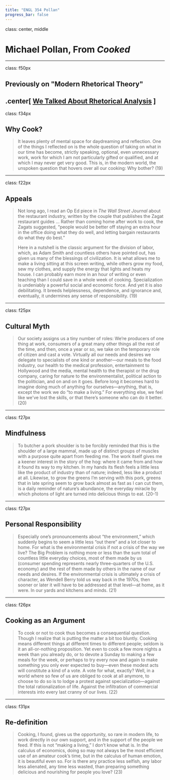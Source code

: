 ```yaml
---
title: "ENGL 354 Pollan"
progress_bar: false
---
```

class: center, middle

# Michael Pollan, From *Cooked*
---
class: f50px
## Previously on "Modern Rhetorical Theory"

.center[
[We Talked About Rhetorical Analysis](./08.burke.html#5)
]
---
class: f34px
## Why Cook?

>  It leaves plenty of mental space for daydreaming and reflection. One of the things I reflected on is the whole question of taking on what in our time has become, strictly speaking, optional, even unnecessary work, work for which I am not particularly gifted or qualified, and at which I may never get very good. This is, in the modern world, the unspoken question that hovers over all our cooking: Why bother? (19)

---
class: f22px
## Appeals

>  Not long ago, I read an Op Ed piece in *The Wall Street Journal* about the restaurant industry, written by the couple that publishes the Zagat restaurant guides … Rather than coming home after work to cook, the Zagats suggested, “people would be better off staying an extra hour in the office doing what they do well, and letting bargain restaurants do what they do best.”
>
> Here in a nutshell is the classic argument for the division of labor, which, as Adam Smith and countless others have pointed out, has given us many of the blessings of civilization. It is what allows me to make a living sitting at this screen writing, while others grow my food, sew my clothes, and supply the energy that lights and heats my house. I can probably earn more in an hour of writing or even teaching than I could save in a whole week of cooking. Specialization is undeniably a powerful social and economic force. And yet it is also debilitating. It breeds helplessness, dependence, and ignorance and, eventually, it undermines any sense of responsibility. (19)

---
class: f25px
## Cultural Myth

> Our society assigns us a tiny number of roles: We’re producers of one thing at work, consumers of a great many other things all the rest of the time, and then, once a year or so, we take on the temporary role of citizen and cast a vote. Virtually all our needs and desires we delegate to specialists of one kind or another—our meals to the food industry, our health to the medical profession, entertainment to Hollywood and the media, mental health to the therapist or the drug company, caring for nature to the environmentalist, political action to the politician, and on and on it goes. Before long it becomes hard to imagine doing much of anything for ourselves—anything, that is, except the work we do “to make a living.” For everything else, we feel like we've lost the skills, or that there’s someone who can do it better. (20)

---
class: f27px
## Mindfulness

> To butcher a pork shoulder is to be forcibly reminded that this is the shoulder of a large mammal, made up of distinct groups of muscles with a purpose quite apart from feeding me. The work itself gives me a keener interest in the story of the hog: where it came from and how it found its way to my kitchen. In my hands its flesh feels a little less like the product of industry than of nature; indeed, less like a product at all. Likewise, to grow the greens I’m serving with this pork, greens that in late spring seem to grow back almost as fast as I can cut them, is a daily reminder of nature’s abundance, the everyday miracle by which photons of light are turned into delicious things to eat. (20-1)

---
class: f27px
## Personal Responsibility

> Especially one’s pronouncements about “the environment,” which suddenly begins to seem a little less “out there” and a lot closer to home. For what is the environmental crisis if not a crisis of the way we live? The Big Problem is nothing more or less than the sum total of countless little everyday choices, most of them made by us (consumer spending represents nearly three-quarters of the U.S. economy) and the rest of them made by others in the name of our needs and desires. If the environmental crisis is ultimately a crisis of character, as Wendell Berry told us way back in the 1970s, then sooner or later it will have to be addressed at that level—at home, as it were. In our yards and kitchens and minds. (21)

---
class: f26px
## Cooking as an Argument

> To cook or not to cook thus becomes a consequential question. Though I realize that is putting the matter a bit too bluntly. Cooking means different things at different times to different people; seldom is it an all-or-nothing proposition. Yet even to cook a few more nights a week than you already do, or to devote a Sunday to making a few meals for the week, or perhaps to try every now and again to make something you only ever expected to buy—even these modest acts will constitute a kind of a vote. A vote for what, exactly? Well, in a world where so few of us are obliged to cook at all anymore, to choose to do so is to lodge a protest against specialization—against the total rationalization of life. Against the infiltration of commercial interests into every last cranny of our lives. (22)

---
class: f31px
## Re-definition

> Cooking, I found, gives us the opportunity, so rare in modern life, to work directly in our own support, and in the support of the people we feed. If this is not “making a living,” I don’t know what is. In the calculus of economics, doing so may not always be the most efficient use of an amateur cook’s time, but in the calculus of human emotion, it is beautiful even so. For is there any practice less selfish, any labor less alienated, any time less wasted, than preparing something delicious and nourishing for people you love? (23)
